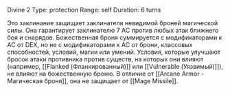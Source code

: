 Divine 2
Type: protection
Range: self
Duration: 6 turns

Это заклинание защищает заклинателя невидимой броней магической силы. Она гарантирует заклинателю 7 AC против любых атак ближнего боя и снарядов. Божественная броня суммируется с модификаторами к AC от DEX, но не с модификаторами к AC от брони, классовых способностей, условий, магии или умений. Условия, которые улучшают бросок атаки противника против существ, на которых они влияют (например, [[Flanked (Фланкированный)]] или  [[Vulnerable (Уязвимый)]]), не влияют на божественную броню. В отличие от [[Arcane Armor - Магическая броня]], она не защищает от [[Mage Missile]].